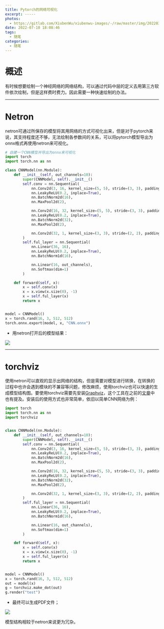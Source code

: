 ```yaml
---
title: Pytorch的网络可视化
excerpt: -----
photos:
  -	https://gitlab.com/XiubenWu/xiubenwu-images/-/raw/master/img/20220310pytorchnet0.jpg
date: 2022-07-10 18:08:46
tags:
  - 随笔
categories:
  -	随笔
---
```


# 概述
有时候想要绘制一个神经网络的网络结构，可以通过代码中层的定义去用第三方软件依次绘制，但是这样费时费力。因此需要一种快速绘制的办法。



---



# Netron

netron可通过所保存的模型将其用网络的方式可视化出来，但是对于pytorch来说，其支持程度还不够，无法绘制各参数间的关系，可以将pytorch模型导出为onnx格式再使用netron来可视化。

```python
# 自建一个CNN模型并导出为onnx来可视化
import torch
import torch.nn as nn

class CNNModel(nn.Module):
    def __init__(self, out_channels=10):
        super(CNNModel, self).__init__()
        self.conv = nn.Sequential(
            nn.Conv2d(3, 16, kernel_size=(5, 5), stride=(3, 3), padding=0),
            nn.LeakyReLU(0.2, inplace=True),
            nn.BatchNorm2d(16),
            nn.MaxPool2d(2),

            nn.Conv2d(16, 32, kernel_size=(5, 5), stride=(3, 3), padding=0),
            nn.LeakyReLU(0.2, inplace=True),
            nn.BatchNorm2d(32),
            nn.MaxPool2d(2),

            nn.Conv2d(32, 1, kernel_size=(3, 3), stride=(2, 2), padding=0)
        )
        self.ful_layer = nn.Sequential(
            nn.Linear(36, 16),
            nn.LeakyReLU(0.2, inplace=True),
            nn.BatchNorm1d(16),

            nn.Linear(16, out_channels),
            nn.Softmax(dim=1)
        )

    def forward(self, x):
        x = self.conv(x)
        x = x.view(x.size(0), -1)
        x = self.ful_layer(x)
        return x


model = CNNModel()
x = torch.rand(16, 3, 512, 512)
torch.onnx.export(model, x, "CNN.onnx")
```

- 用netron打开后的模型结果：

![](https://gitlab.com/XiubenWu/xiubenwu-images/-/raw/master/img/20220310pytorchnet1.png)



---



# torchviz

使用netron可以直观的显示出网络的结构，但是需要对模型进行转换，在转换的过程中也许会遇到模块的不兼容等问题，修改麻烦，使用torchviz也可以快速的生成模型结构图。要使用torchviz需要先安装[Graphviz](https://www.graphviz.org/)，这个工具在之前的[文章](https://www.xiubenwu.top/2021/12/13/python函数调用关系分析/)中也有提及。安装后的使用方式也非常简单，依旧以简单CNN网络为例：

```python
import torch
import torch.nn as nn
import torchviz


class CNNModel(nn.Module):
    def __init__(self, out_channels=10):
        super(CNNModel, self).__init__()
        self.conv = nn.Sequential(
            nn.Conv2d(3, 16, kernel_size=(5, 5), stride=(3, 3), padding=0),
            nn.LeakyReLU(0.2, inplace=True),
            nn.BatchNorm2d(16),
            nn.MaxPool2d(2),

            nn.Conv2d(16, 32, kernel_size=(5, 5), stride=(3, 3), padding=0),
            nn.LeakyReLU(0.2, inplace=True),
            nn.BatchNorm2d(32),
            nn.MaxPool2d(2),

            nn.Conv2d(32, 1, kernel_size=(3, 3), stride=(2, 2), padding=0)
        )
        self.ful_layer = nn.Sequential(
            nn.Linear(36, 16),
            nn.LeakyReLU(0.2, inplace=True),
            nn.BatchNorm1d(16),

            nn.Linear(16, out_channels),
            nn.Softmax(dim=1)
        )

    def forward(self, x):
        x = self.conv(x)
        x = x.view(x.size(0), -1)
        x = self.ful_layer(x)
        return x


model = CNNModel()
x = torch.rand(16, 3, 512, 512)
out = model(x)
g = torchviz.make_dot(out)
g.render("test")

```

- 最终可以生成PDF文件；

![](https://gitlab.com/XiubenWu/xiubenwu-images/-/raw/master/img/20220310pytorchnet2.png)

模型结构相较于netron来说更为冗杂。



